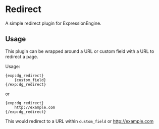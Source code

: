 # Redirect

A simple redirect plugin for ExpressionEngine.

## Usage

This plugin can be wrapped around a URL or custom field with a URL to redirect a page.

Usage:

	{exp:dg_redirect}
		{custom_field}
	{/exp:dg_redirect}

or

	{exp:dg_redirect}
		http://example.com
	{/exp:dg_redirect}

This would redirect to a URL within `custom_field` or http://example.com
